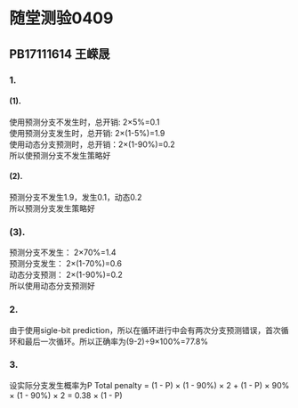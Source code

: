 # 随堂测验0409
## PB17111614 王嵘晟
### 1.
#### (1).
使用预测分支不发生时，总开销: 2&times;5%=0.1  
使用预测分支发生时，总开销: 2&times;(1-5%)=1.9  
使用动态分支预测时，总开销：2&times;(1-90%)=0.2  
所以使预测分支不发生策略好
#### (2).
预测分支不发生1.9，发生0.1，动态0.2   
所以预测分支发生策略好
### (3).
预测分支不发生： 2&times;70%=1.4  
预测分支发生： 2&times;(1-70%)=0.6  
动态分支预测： 2&times;(1-90%)=0.2  
所以使用动态分支预测好
### 2.
由于使用sigle-bit prediction，所以在循环进行中会有两次分支预测错误，首次循环和最后一次循环。所以正确率为(9-2)&div;9&times;100%=77.8%
### 3.
设实际分支发生概率为P
Total penalty = (1 - P) &times; (1 - 90%) &times; 2 + (1 - P) &times; 90% &times; (1 - 90%) &times; 2 = 0.38 &times; (1 - P) 
